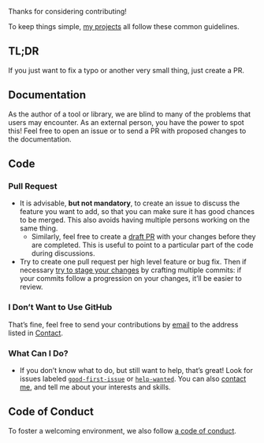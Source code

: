 <!-- insert
---
title: "Contribution Guidelines"
date: 2021-10-02T21:00:23+02:00
weight: 2000
draft: false
---
end_insert -->

Thanks for considering contributing!

To keep things simple, [my projects](https://cj.rs/open-source) all follow these common guidelines.

## TL;DR

If you just want to fix a typo or another very small thing, just create a PR.

## Documentation

As the author of a tool or library, we are blind to many of the problems that users may encounter. As an external person, you have the power to spot this! Feel free to open an issue or to send a PR with proposed changes to the documentation.

## Code

### Pull Request

* It is advisable, **but not mandatory**, to create an issue to discuss the feature you want to add, so that you can make sure it has good chances to be merged. This also avoids having multiple persons working on the same thing.
  * Similarly, feel free to create a [draft PR][draft] with your changes before they are completed. This is useful to point to a particular part of the code during discussions.
* Try to create one pull request per high level feature or bug fix. Then if necessary [try to stage your changes][stage] by crafting multiple commits: if your commits follow a progression on your changes, it’ll be easier to review.

### I Don’t Want to Use GitHub

That’s fine, feel free to send your contributions by [email][] to the address listed in [Contact][contact].

### What Can I Do?

* If you don’t know what to do, but still want to help, that’s great! Look for issues labeled [`good-first-issue`][gh-first] or [`help-wanted`][gh-help]. You can also [contact me][contact], and tell me about your interests and skills.

## Code of Conduct

To foster a welcoming environment, we also follow [a code of conduct](https://cj.rs/docs/code-of-conduct/).

[contact]: https://cj.rs/contact
[draft]: https://github.blog/2019-02-14-introducing-draft-pull-requests/
[email]: https://git-send-email.io/
[gh-first]: https://github.com/search?q=user%3Acljoly+label%3A%22good+first+issue%22+state%3Aopen&type=Issues
[gh-help]: https://github.com/search?q=user%3Acljoly+label%3A%22help+wanted%22+state%3Aopen&type=Issues
[stage]: https://github.blog/2022-06-30-write-better-commits-build-better-projects/#structure-the-narrative
